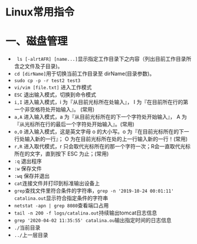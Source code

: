 # Linux常用指令

# 一、磁盘管理

- ` ls [-alrtAFR] [name...]`显示指定工作目录下之内容（列出目前工作目录所含之文件及子目录)。
- `cd [dirName]`用于切换当前工作目录至 dirName(目录参数)。
- `sudo cp -p -r test2 test3`
- `vi/vim [file.txt]` 进入工作模式
- `ESC` 退出输入模式，切换到命令模式
- `i,I` 进入输入模式，i 为『从目前光标所在处输入』， I 为『在目前所在行的第一个非空格符处开始输入』。 (常用)
- `a,A` 进入输入模式，a 为『从目前光标所在的下一个字符处开始输入』， A 为『从光标所在行的最后一个字符处开始输入』。(常用)
- `o,O` 进入输入模式，这是英文字母 o 的大小写。o 为『在目前光标所在的下一行处输入新的一行』； O 为在目前光标所在处的上一行输入新的一行！(常用)
- `r,R` 进入取代模式，r 只会取代光标所在的那一个字符一次；R会一直取代光标所在的文字，直到按下 ESC 为止；(常用)
- `:q` 退出程序
- `:w` 保存文件
- `:wq` 保存并退出
- `cat`连接文件并打印到标准输出设备上
- `grep`查找文件里符合条件的字符串，`grep -n '2019-10-24 00:01:11' catalina.out`显示符合指定条件的字符串
- `netstat -apn | grep 8080`查看端口占用
- `tail -n 200 -f logs/catalina.out`持续输出tomcat日志信息
- `grep '2020-04-02 11:35:55' catalina.ou`输出指定时间的日志信息
- `./`当前目录
- `../`上一层目录

